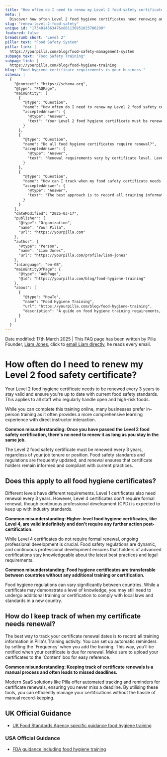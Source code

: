 ```yaml
---
title: "How often do I need to renew my Level 2 food safety certificate?"
meta: |
  Discover how often Level 2 food hygiene certificates need renewing and how to track renewal dates using Pilla's Training activity. Stay compliant with food safety standards.
slug: "renew-level-2-food-safety"
unique id: "1734014563476x801136951025706200"
featured: false
breadcrumb short: "Level 2"
pillar text: "Food Safety System"
pillar link: |
  https://yourpilla.com/blog/food-safety-management-system
subpage text: "Food Safety Training"
subpage link: |
  https://yourpilla.com/blog/food-hygiene-training
blog: "Food hygiene certificate requirements in your business."
schema: |
  {
    "@context": "https://schema.org",
    "@type": "FAQPage",
    "mainEntity": [
      {
        "@type": "Question",
        "name": "How often do I need to renew my Level 2 food safety certificate?",
        "acceptedAnswer": {
          "@type": "Answer",
          "text": "Your Level 2 food hygiene certificate must be renewed every three years to ensure you remain compliant with current food safety standards. This requirement applies to all staff handling open and high-risk foods. Renewal can be completed online or in person, and it is essential to update your certification regularly as food safety regulations evolve."
        }
      },
      {
        "@type": "Question",
        "name": "Do all food hygiene certificates require renewal?",
        "acceptedAnswer": {
          "@type": "Answer",
          "text": "Renewal requirements vary by certificate level. Level 1 certificates also need to be renewed every three years, while Level 4 certificates do not require formal renewal. However, continuous professional development is expected for advanced certifications to ensure holders stay informed about the latest food safety practices and regulatory updates."
        }
      },
      {
        "@type": "Question",
        "name": "How can I track when my food safety certificate needs renewal?",
        "acceptedAnswer": {
          "@type": "Answer",
          "text": "The best approach is to record all training information in a dedicated training management system that offers automated tracking and reminders. By uploading your certificates and setting notification frequencies, you can ensure timely renewals and maintain compliance with food safety standards."
        }
      }
    ],
    "dateModified": "2025-03-17",
    "publisher": {
      "@type": "Organization",
      "name": "Your Pilla",
      "url": "https://yourpilla.com"
    },
    "author": {
      "@type": "Person",
      "name": "Liam Jones",
      "url": "https://yourpilla.com/profile/liam-jones"
    },
    "inLanguage": "en-GB",
    "mainEntityOfPage": {
      "@type": "WebPage",
      "@id": "https://yourpilla.com/blog/food-hygiene-training"
    },
    "about": [
      {
        "@type": "HowTo",
        "name": "Food Hygiene Training",
        "url": "https://yourpilla.com/blog/food-hygiene-training",
        "description": "A guide on food hygiene training requirements, including what certification levels are needed for different roles in a food business."
      }
    ]
  }
---
```


Date modified: 17th March 2025 | This FAQ page has been written by Pilla Founder, [Liam Jones](https://yourpilla.com/profile/liam-jones), click to [email Liam directly](https://mailto:liam@yourpilla.com), he reads every email.

# How often do I need to renew my Level 2 food safety certificate?

Your Level 2 food hygiene certificate needs to be renewed every 3 years to stay valid and ensure you're up to date with current food safety standards. This applies to all staff who regularly handle open and high-risk foods.

While you can complete this training online, many businesses prefer in-person training as it often provides a more comprehensive learning experience with direct instructor interaction.

**Common misunderstanding: Once you have passed the Level 2 food safety certification, there's no need to renew it as long as you stay in the same job.**

The Level 2 food safety certificate must be renewed every 3 years, regardless of your job tenure or position. Food safety standards and regulations are frequently updated, and renewal ensures that certificate holders remain informed and compliant with current practices.

## Does this apply to all food hygiene certificates?

Different levels have different requirements. Level 1 certificates also need renewal every 3 years. However, Level 4 certificates don't require formal renewal, though continuous professional development (CPD) is expected to keep up with industry standards.

**Common misunderstanding: Higher-level food hygiene certificates, like Level 4, are valid indefinitely and don't require any further action post-certification.**

While Level 4 certificates do not require formal renewal, ongoing professional development is crucial. Food safety regulations are dynamic, and continuous professional development ensures that holders of advanced certifications stay knowledgeable about the latest best practices and legal requirements.

**Common misunderstanding: Food hygiene certificates are transferable between countries without any additional training or certification.**

Food hygiene regulations can vary significantly between countries. While a certificate may demonstrate a level of knowledge, you may still need to undergo additional training or certification to comply with local laws and standards in a new country.

## How do I keep track of when my certificate needs renewal?

The best way to track your certificate renewal dates is to record all training information in Pilla's Training activity. You can set up automatic reminders by setting the 'Frequency' when you add the training. This way, you'll be notified when your certificate is due for renewal. Make sure to upload your certificates to the 'Content' box for easy reference.

**Common misunderstanding: Keeping track of certificate renewals is a manual process and often leads to missed deadlines.**

Modern SaaS solutions like Pilla offer automated tracking and reminders for certificate renewals, ensuring you never miss a deadline. By utilising these tools, you can efficiently manage your certifications without the hassle of manual record-keeping.

## UK Official Guidance

-   [UK Food Standards Agency specific guidance food hygiene training](https://www.food.gov.uk/business-guidance/food-hygiene-for-your-business?utm_source=chatgpt.com)
    

### USA Official Guidance

-   [FDA guidance including food hygiene training](https://www.fda.gov/food/retail-food-protection/retail-food-industryregulatory-assistance-training)